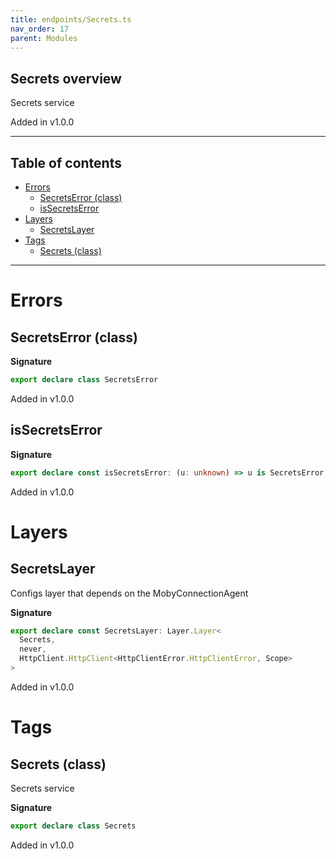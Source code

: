 ```yaml
---
title: endpoints/Secrets.ts
nav_order: 17
parent: Modules
---
```


## Secrets overview

Secrets service

Added in v1.0.0

---

<h2 class="text-delta">Table of contents</h2>

- [Errors](#errors)
  - [SecretsError (class)](#secretserror-class)
  - [isSecretsError](#issecretserror)
- [Layers](#layers)
  - [SecretsLayer](#secretslayer)
- [Tags](#tags)
  - [Secrets (class)](#secrets-class)

---

# Errors

## SecretsError (class)

**Signature**

```ts
export declare class SecretsError
```

Added in v1.0.0

## isSecretsError

**Signature**

```ts
export declare const isSecretsError: (u: unknown) => u is SecretsError
```

Added in v1.0.0

# Layers

## SecretsLayer

Configs layer that depends on the MobyConnectionAgent

**Signature**

```ts
export declare const SecretsLayer: Layer.Layer<
  Secrets,
  never,
  HttpClient.HttpClient<HttpClientError.HttpClientError, Scope>
>
```

Added in v1.0.0

# Tags

## Secrets (class)

Secrets service

**Signature**

```ts
export declare class Secrets
```

Added in v1.0.0
